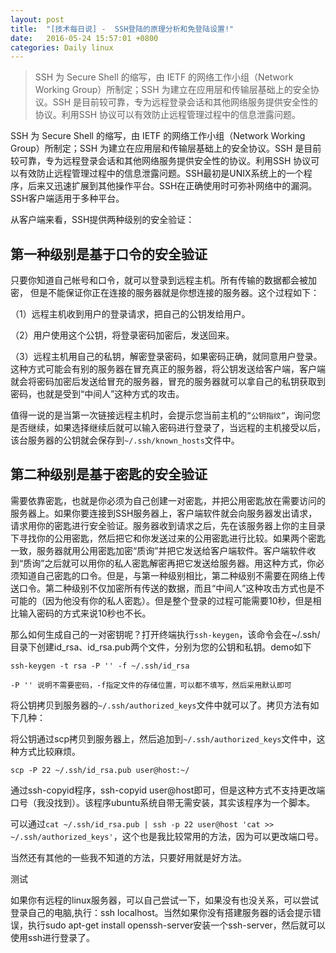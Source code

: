 ```yaml
---
layout: post
title:  "[技术每日说] -  SSH登陆的原理分析和免登陆设置!"
date:   2016-05-24 15:57:01 +0800
categories: Daily linux
---
```


> SSH 为 Secure Shell 的缩写，由 IETF 的网络工作小组（Network Working Group）所制定；SSH 为建立在应用层和传输层基础上的安全协议。SSH 是目前较可靠，专为远程登录会话和其他网络服务提供安全性的协议。利用SSH 协议可以有效防止远程管理过程中的信息泄露问题。

<!--more-->


SSH 为 Secure Shell 的缩写，由 IETF 的网络工作小组（Network Working Group）所制定；SSH 为建立在应用层和传输层基础上的安全协议。SSH 是目前较可靠，专为远程登录会话和其他网络服务提供安全性的协议。利用SSH 协议可以有效防止远程管理过程中的信息泄露问题。SSH最初是UNIX系统上的一个程序，后来又迅速扩展到其他操作平台。SSH在正确使用时可弥补网络中的漏洞。SSH客户端适用于多种平台。

从客户端来看，SSH提供两种级别的安全验证：

## 第一种级别是基于口令的安全验证

只要你知道自己帐号和口令，就可以登录到远程主机。所有传输的数据都会被加密， 但是不能保证你正在连接的服务器就是你想连接的服务器。这个过程如下：

（1）远程主机收到用户的登录请求，把自己的公钥发给用户。

（2）用户使用这个公钥，将登录密码加密后，发送回来。

（3）远程主机用自己的私钥，解密登录密码，如果密码正确，就同意用户登录。这种方式可能会有别的服务器在冒充真正的服务器，将公钥发送给客户端，客户端就会将密码加密后发送给冒充的服务器，冒充的服务器就可以拿自己的私钥获取到密码，也就是受到“中间人”这种方式的攻击。

值得一说的是当第一次链接远程主机时，会提示您当前主机的`”公钥指纹”`，询问您是否继续，如果选择继续后就可以输入密码进行登录了，当远程的主机接受以后，该台服务器的公钥就会保存到`~/.ssh/known_hosts`文件中。

## 第二种级别是基于密匙的安全验证

需要依靠密匙，也就是你必须为自己创建一对密匙，并把公用密匙放在需要访问的服务器上。如果你要连接到SSH服务器上，客户端软件就会向服务器发出请求，请求用你的密匙进行安全验证。服务器收到请求之后，先在该服务器上你的主目录下寻找你的公用密匙，然后把它和你发送过来的公用密匙进行比较。如果两个密匙一致，服务器就用公用密匙加密“质询”并把它发送给客户端软件。客户端软件收到“质询”之后就可以用你的私人密匙解密再把它发送给服务器。用这种方式，你必须知道自己密匙的口令。但是，与第一种级别相比，第二种级别不需要在网络上传送口令。第二种级别不仅加密所有传送的数据，而且“中间人”这种攻击方式也是不可能的（因为他没有你的私人密匙）。但是整个登录的过程可能需要10秒，但是相比输入密码的方式来说10秒也不长。

那么如何生成自己的一对密钥呢？打开终端执行`ssh-keygen`，该命令会在~/.ssh/目录下创建id_rsa、id_rsa.pub两个文件，分别为您的公钥和私钥。demo如下

```shell
ssh-keygen -t rsa -P '' -f ~/.ssh/id_rsa
```
`-P '' 说明不需要密码，-f指定文件的存储位置，可以都不填写，然后采用默认即可`

将公钥拷贝到服务器的`~/.ssh/authorized_keys`文件中就可以了。拷贝方法有如下几种：

将公钥通过scp拷贝到服务器上，然后追加到`~/.ssh/authorized_keys`文件中，这种方式比较麻烦。

`scp -P 22 ~/.ssh/id_rsa.pub user@host:~/`

通过ssh-copyid程序，ssh-copyid user@host即可，但是这种方式不支持更改端口号（我没找到）。该程序ubuntu系统自带无需安装，其实该程序为一个脚本。

可以通过`cat ~/.ssh/id_rsa.pub | ssh -p 22 user@host 'cat >> ~/.ssh/authorized_keys'`，这个也是我比较常用的方法，因为可以更改端口号。

当然还有其他的一些我不知道的方法，只要好用就是好方法。

测试

如果你有远程的linux服务器，可以自己尝试一下，如果没有也没关系，可以尝试登录自己的电脑,执行：ssh localhost。当然如果你没有搭建服务器的话会提示错误，执行sudo apt-get install openssh-server安装一个ssh-server，然后就可以使用ssh进行登录了。
















